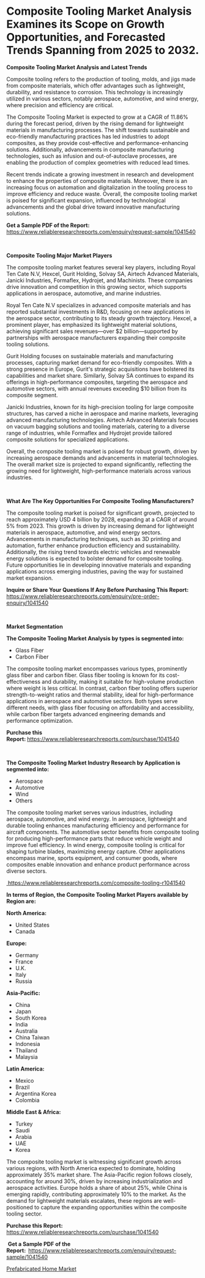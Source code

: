 <p><h1>Composite Tooling Market Analysis Examines its Scope on Growth Opportunities, and Forecasted Trends Spanning from 2025 to 2032.</h1></p><p><strong>Composite Tooling Market Analysis and Latest Trends</strong></p>
<p><p>Composite tooling refers to the production of tooling, molds, and jigs made from composite materials, which offer advantages such as lightweight, durability, and resistance to corrosion. This technology is increasingly utilized in various sectors, notably aerospace, automotive, and wind energy, where precision and efficiency are critical.</p><p>The Composite Tooling Market is expected to grow at a CAGR of 11.86% during the forecast period, driven by the rising demand for lightweight materials in manufacturing processes. The shift towards sustainable and eco-friendly manufacturing practices has led industries to adopt composites, as they provide cost-effective and performance-enhancing solutions. Additionally, advancements in composite manufacturing technologies, such as infusion and out-of-autoclave processes, are enabling the production of complex geometries with reduced lead times.</p><p>Recent trends indicate a growing investment in research and development to enhance the properties of composite materials. Moreover, there is an increasing focus on automation and digitalization in the tooling process to improve efficiency and reduce waste. Overall, the composite tooling market is poised for significant expansion, influenced by technological advancements and the global drive toward innovative manufacturing solutions.</p></p>
<p><strong>Get a Sample PDF of the Report:&nbsp;</strong> <a href="https://www.reliableresearchreports.com/enquiry/request-sample/1041540?utm_campaign=2252&utm_medium=2&utm_source=Github&utm_content=ia&utm_term=15022025&utm_id=composite-tooling">https://www.reliableresearchreports.com/enquiry/request-sample/1041540</a></p>
<p>&nbsp;</p>
<p><strong>Composite Tooling Major Market Players</strong></p>
<p><p>The composite tooling market features several key players, including Royal Ten Cate N.V, Hexcel, Gurit Holding, Solvay SA, Airtech Advanced Materials, Janicki Industries, Formaflex, Hydrojet, and Machinists. These companies drive innovation and competition in this growing sector, which supports applications in aerospace, automotive, and marine industries.</p><p>Royal Ten Cate N.V specializes in advanced composite materials and has reported substantial investments in R&D, focusing on new applications in the aerospace sector, contributing to its steady growth trajectory. Hexcel, a prominent player, has emphasized its lightweight material solutions, achieving significant sales revenues—over $2 billion—supported by partnerships with aerospace manufacturers expanding their composite tooling solutions.</p><p>Gurit Holding focuses on sustainable materials and manufacturing processes, capturing market demand for eco-friendly composites. With a strong presence in Europe, Gurit's strategic acquisitions have bolstered its capabilities and market share. Similarly, Solvay SA continues to expand its offerings in high-performance composites, targeting the aerospace and automotive sectors, with annual revenues exceeding $10 billion from its composite segment.</p><p>Janicki Industries, known for its high-precision tooling for large composite structures, has carved a niche in aerospace and marine markets, leveraging advanced manufacturing technologies. Airtech Advanced Materials focuses on vacuum bagging solutions and tooling materials, catering to a diverse range of industries, while Formaflex and Hydrojet provide tailored composite solutions for specialized applications.</p><p>Overall, the composite tooling market is poised for robust growth, driven by increasing aerospace demands and advancements in material technologies. The overall market size is projected to expand significantly, reflecting the growing need for lightweight, high-performance materials across various industries.</p></p>
<p>&nbsp;</p>
<p><strong>What Are The Key Opportunities For Composite Tooling Manufacturers?</strong></p>
<p><p>The composite tooling market is poised for significant growth, projected to reach approximately USD 4 billion by 2028, expanding at a CAGR of around 5% from 2023. This growth is driven by increasing demand for lightweight materials in aerospace, automotive, and wind energy sectors. Advancements in manufacturing techniques, such as 3D printing and automation, further enhance production efficiency and sustainability. Additionally, the rising trend towards electric vehicles and renewable energy solutions is expected to bolster demand for composite tooling. Future opportunities lie in developing innovative materials and expanding applications across emerging industries, paving the way for sustained market expansion.</p></p>
<p><strong>Inquire or Share Your Questions If Any Before Purchasing This Report:</strong> <a href="https://www.reliableresearchreports.com/enquiry/pre-order-enquiry/1041540?utm_campaign=2252&utm_medium=2&utm_source=Github&utm_content=ia&utm_term=15022025&utm_id=composite-tooling">https://www.reliableresearchreports.com/enquiry/pre-order-enquiry/1041540</a></p>
<p>&nbsp;</p>
<p><strong>Market Segmentation</strong></p>
<p><strong>The Composite Tooling Market Analysis by types is segmented into:</strong></p>
<p><ul><li>Glass Fiber</li><li>Carbon Fiber</li></ul></p>
<p><p>The composite tooling market encompasses various types, prominently glass fiber and carbon fiber. Glass fiber tooling is known for its cost-effectiveness and durability, making it suitable for high-volume production where weight is less critical. In contrast, carbon fiber tooling offers superior strength-to-weight ratios and thermal stability, ideal for high-performance applications in aerospace and automotive sectors. Both types serve different needs, with glass fiber focusing on affordability and accessibility, while carbon fiber targets advanced engineering demands and performance optimization.</p></p>
<p><strong>Purchase this Report:&nbsp;</strong><a href="https://www.reliableresearchreports.com/purchase/1041540?utm_campaign=2252&utm_medium=2&utm_source=Github&utm_content=ia&utm_term=15022025&utm_id=composite-tooling">https://www.reliableresearchreports.com/purchase/1041540</a></p>
<p>&nbsp;</p>
<p><strong>The Composite Tooling Market Industry Research by Application is segmented into:</strong></p>
<p><ul><li>Aerospace</li><li>Automotive</li><li>Wind</li><li>Others</li></ul></p>
<p><p>The composite tooling market serves various industries, including aerospace, automotive, and wind energy. In aerospace, lightweight and durable tooling enhances manufacturing efficiency and performance for aircraft components. The automotive sector benefits from composite tooling for producing high-performance parts that reduce vehicle weight and improve fuel efficiency. In wind energy, composite tooling is critical for shaping turbine blades, maximizing energy capture. Other applications encompass marine, sports equipment, and consumer goods, where composites enable innovation and enhance product performance across diverse sectors.</p></p>
<p><a href="https://www.reliableresearchreports.com/composite-tooling-r1041540?utm_campaign=2252&utm_medium=2&utm_source=Github&utm_content=ia&utm_term=15022025&utm_id=composite-tooling">&nbsp;https://www.reliableresearchreports.com/composite-tooling-r1041540</a></p>
<p><strong>In terms of Region, the Composite Tooling Market Players available by Region are:</strong></p>
<p>
    <p> <strong> North America: </strong>
        <ul>
            <li>United States</li>
            <li>Canada</li>
        </ul>
        </p> 
    <p> <strong> Europe: </strong>
        <ul>
            <li>Germany</li>
            <li>France</li>
            <li>U.K.</li>
            <li>Italy</li>
            <li>Russia</li>
        </ul>
        </p> 
    <p> <strong> Asia-Pacific: </strong>
        <ul>
            <li>China</li>
            <li>Japan</li>
            <li>South Korea</li>
            <li>India</li>
            <li>Australia</li>
            <li>China Taiwan</li>
            <li>Indonesia</li>
            <li>Thailand</li>
            <li>Malaysia</li>
        </ul>
        </p> 
    <p> <strong> Latin America: </strong>
        <ul>
            <li>Mexico</li>
            <li>Brazil</li>
            <li>Argentina Korea</li>
            <li>Colombia</li>
        </ul>
        </p> 
    <p> <strong> Middle East & Africa: </strong>
        <ul>
            <li>Turkey</li>
            <li>Saudi</li>
            <li>Arabia</li>
            <li>UAE</li>
            <li>Korea</li>
        </ul>
    </p>
    </p>
<p><p>The composite tooling market is witnessing significant growth across various regions, with North America expected to dominate, holding approximately 35% market share. The Asia-Pacific region follows closely, accounting for around 30%, driven by increasing industrialization and aerospace activities. Europe holds a share of about 25%, while China is emerging rapidly, contributing approximately 10% to the market. As the demand for lightweight materials escalates, these regions are well-positioned to capture the expanding opportunities within the composite tooling sector.</p></p>
<p><strong>Purchase this Report: </strong><a href="https://www.reliableresearchreports.com/purchase/1041540?utm_campaign=2252&utm_medium=2&utm_source=Github&utm_content=ia&utm_term=15022025&utm_id=composite-tooling">https://www.reliableresearchreports.com/purchase/1041540</a></p>
<p>&nbsp;<strong>Get a Sample PDF of the Report:&nbsp;&nbsp;</strong><a href="https://www.reliableresearchreports.com/enquiry/request-sample/1041540?utm_campaign=2252&utm_medium=2&utm_source=Github&utm_content=ia&utm_term=15022025&utm_id=composite-tooling">https://www.reliableresearchreports.com/enquiry/request-sample/1041540</a></p>
<p><strong></strong></p>
<p><p><a href="https://github.com/DianaWilson796/Market-Research-Report-List-1/blob/main/prefabricated-home-market.md?utm_campaign=2252&utm_medium=2&utm_source=Github&utm_content=ia&utm_term=15022025&utm_id=composite-tooling">Prefabricated Home Market</a></p></p>